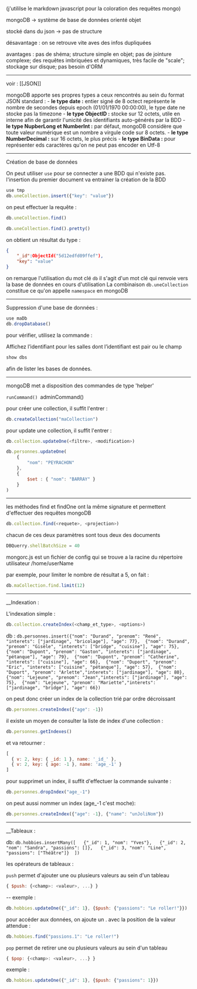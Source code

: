 (j'utililse le markdown javascript pour la coloration des requêtes mongo)

mongoDB -> système de base de données orienté objet

stocké dans du json -> pas de structure

désavantage : on se retrouve vite aves des infos dupliquées

avantages : pas de shéma; structure simple en objet; pas de jointure complexe; des requêtes imbriquées et dynamiques, très facile de "scale"; stockage sur disque; pas besoin d'ORM

___

voir : [[JSON]]

mongoDB apporte ses propres types a ceux rencontrés au sein du format JSON standard : 
	- __le type date :__ entier signé de 8 octect représente le nombre de secondes depuis epoch (01/01/1970 00:00:00), le type date ne stocke pas la timezone
	- __le type ObjectID :__ stocke sur 12 octets, utile en interne afin de garantir l'unicité des identifiants auto-générés par la BDD
	- __le type NupberLong et NumberInt :__ par défaut, mongoDB considère que toute valeur numérique est un nombre a virgule code sur 8 octets.
	- __le type NumberDecimal :__ sur 16 octets, le plus précis
	- __le type BinData :__ pour représenter eds caractères qu'on ne peut pas encoder en Utf-8

___

Création de base de données

On peut utiliser `use` pour se connecter a une BDD qui n'existe pas. l'insertion du premier document va entrainer la création de la BDD

```javascript
use tmp
db.uneCollection.insert({"key": "value"})
```

on peut effectuer la requête :

```js
db.uneCollection.find()

db.uneCollection.find().pretty()
```

on obtient un résultat du type : 

```json
{
	"_id":ObjectId("5d12edfd09ffef"),
	"key": "value"
}
```

on remarque l'utilisation du mot clé `db` il s'agit d'un mot clé qui renvoie vers la base de données en cours d'utilisation 
La combinaison `db.uneCollection` constitue ce qu'on appelle `namespace` en mongoDB

___

Suppression d'une base de données : 

```js
use maDb
db.dropDatabase()
```

pour vérifier, utilisez la commande :

Affichez l’identifiant pour les salles dont l’identifiant est pair ou le champ
```sh
show dbs
```

afin de lister les bases de données.

___

mongoDB met a disposition des commandes de type 'helper'

`runCommand()
`adminCommand()

pour créer une collection, il suffit l'entrer : 

```js
db.createCollection("maCollection")
```


pour update une collection, il suffit l'entrer : 

```js
db.collection.updateOne(<filtre>, <modification>)

db.personnes.updateOne(
	{
		"nom": "PEYRACHON"
	},
	{
		$set : { "nom": "BARRAY" }
	}
)
```

___

les méthodes find et findOne ont la même signature et permettent d'effectuer des requêtes mongoDB

```js
db.collection.find(<requete>, <projection>)
```

chacun de ces deux paramètres sont tous deux des documents

```js
DBQuerry.shellBatchSize = 40
```

mongorc.js est un fichier de config qui se trouve a la racine du répertoire utilisateur
/home/userName


par exemple, pour limiter le nombre de résultat a 5, on fait :

```js
db.maCollection.find.limit(12)
```

___

__Indexation : 

L'indexation simple : 

```js
db.collection.createIndex(<champ_et_type>, <options>)
```



db : `db.personnes.insert({"nom": "Durand", "prenom": "René", "interets": ["jardinage", "bricolage"], "age": 77},  {"nom": "Durand", "prenom": "Gisèle", "interets": ["bridge", "cuisine"], "age": 75},  {"nom": "Dupont", "prenom": "Gaston", "interets": ["jardinage",   "pétanque"], "age": 79},  {"nom": "Dupont", "prenom": "Catherine", "interets": ["cuisine"], "age": 66},  {"nom": "Duport", "prenom": "Eric", "interets": ["cuisine", "pétanque"], "age": 57},  {"nom": "Duport", "prenom": "Arlette","interets": ["jardinage"], "age": 80},  {"nom": "Lejeune", "prenom": "Jean","interets": ["jardinage"], "age": 75},  {"nom": "Lejeune", "prenom": "Mariette","interets": ["jardinage", "bridge"], "age": 66})
`

on peut donc créer un index de la collection trié par ordre décroissant

```js
db.personnes.createIndex({"age": -1})
```

il existe un moyen de consulter la liste de index d'une collection :

```js
db.personnes.getIndexes()
```

et va retourner : 

```js
[
  { v: 2, key: { _id: 1 }, name: '_id_' },
  { v: 2, key: { age: -1 }, name: 'age_-1' }
]
```

pour supprimet un index, il suffit d'effectuer la commande suivante :

```js
db.personnes.dropIndex("age_-1")
```

on peut aussi nommer un index (age_-1 c'est moche):

```js
db.personnes.createIndex({"age": -1}, {"name": "unJoliNom"})
```

___

__Tableaux : 

db: `db.hobbies.insertMany([   {"_id": 1, "nom": "Yves"},   {"_id": 2, "nom": "Sandra", "passions": []},   {"_id": 3, "nom": "Line", "passions": ["Théâtre"]}  ])`


les opérateurs de tableaux : 


`push` permet d'ajouter une ou plusieurs valeurs au sein d'un tableau

```js
{ $push: {<champ>: <valeur>, ...} }
```
--
exemple : 
```js
db.hobbies.updateOne({"_id": 1}, {$push: {"passions": "Le roller!"}})
```


pour accéder aux données, on ajoute un . avec la position de la valeur attendue : 

```js
db.hobbies.find("passions.1": "Le roller!")
```


`pop` permet de retirer une ou plusieurs valeurs au sein d'un tableau

```js
{ $pop: {<champ>: <valeur>, ...} }
```

exemple :
```js
db.hobbies.updateOne({"_id": 1}, {$push: {"passions": 1}})
```
